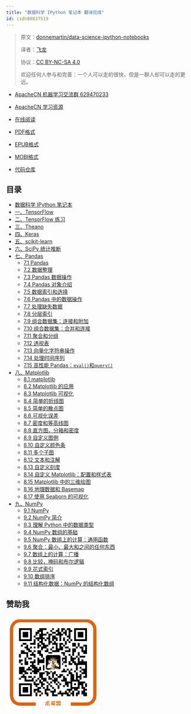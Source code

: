 ```yaml
---
title: "数据科学 IPython 笔记本 翻译完成"
id: csdn88837519
---
```


> 原文：[donnemartin/data-science-ipython-notebooks](https://github.com/donnemartin/data-science-ipython-notebooks)
> 
> 译者：[飞龙](https://github.com/wizardforcel)
> 
> 协议：[CC BY-NC-SA 4.0](http://creativecommons.org/licenses/by-nc-sa/4.0/)
> 
> 欢迎任何人参与和完善：一个人可以走的很快，但是一群人却可以走的更远。

*   [ApacheCN 机器学习交流群 629470233](http://shang.qq.com/wpa/qunwpa?idkey=30e5f1123a79867570f665aa3a483ca404b1c3f77737bc01ec520ed5f078ddef)
*   [ApacheCN 学习资源](http://www.apachecn.org/)

*   [在线阅读](https://www.gitbook.com/book/wizardforcel/ds-ipynb/details)
*   [PDF格式](https://www.gitbook.com/download/pdf/book/wizardforcel/ds-ipynb)
*   [EPUB格式](https://www.gitbook.com/download/epub/book/wizardforcel/ds-ipynb)
*   [MOBI格式](https://www.gitbook.com/download/mobi/book/wizardforcel/ds-ipynb)
*   [代码仓库](https://github.com/apachecn/ds-ipynb-zh)

## 目录

*   [数据科学 IPython 笔记本](https://github.com/apachecn/ds-ipynb-zh/blob/master/docs/README.md)
*   [一、TensorFlow](https://github.com/apachecn/ds-ipynb-zh/blob/master/docs/1.md)
*   [二、TensorFlow 练习](https://github.com/apachecn/ds-ipynb-zh/blob/master/docs/2.md)
*   [三、Theano](https://github.com/apachecn/ds-ipynb-zh/blob/master/docs/3.md)
*   [四、Keras](https://github.com/apachecn/ds-ipynb-zh/blob/master/docs/4.md)
*   [五、scikit-learn](https://github.com/apachecn/ds-ipynb-zh/blob/master/docs/5.md)
*   [六、SciPy 统计推断](https://github.com/apachecn/ds-ipynb-zh/blob/master/docs/6.md)
*   [七、Pandas](https://github.com/apachecn/ds-ipynb-zh/blob/master/docs/7.md)
    *   [7.1 Pandas](https://github.com/apachecn/ds-ipynb-zh/blob/master/docs/7.1.md)
    *   [7.2 数据整理](https://github.com/apachecn/ds-ipynb-zh/blob/master/docs/7.2.md)
    *   [7.3 Pandas 数据操作](https://github.com/apachecn/ds-ipynb-zh/blob/master/docs/7.3.md)
    *   [7.4 Pandas 对象介绍](https://github.com/apachecn/ds-ipynb-zh/blob/master/docs/7.4.md)
    *   [7.5 数据索引和选择](https://github.com/apachecn/ds-ipynb-zh/blob/master/docs/7.5.md)
    *   [7.6 Pandas 中的数据操作](https://github.com/apachecn/ds-ipynb-zh/blob/master/docs/7.6.md)
    *   [7.7 处理缺失数据](https://github.com/apachecn/ds-ipynb-zh/blob/master/docs/7.7.md)
    *   [7.8 分层索引](https://github.com/apachecn/ds-ipynb-zh/blob/master/docs/7.8.md)
    *   [7.9 组合数据集：连接和附加](https://github.com/apachecn/ds-ipynb-zh/blob/master/docs/7.9.md)
    *   [7.10 组合数据集：合并和连接](https://github.com/apachecn/ds-ipynb-zh/blob/master/docs/7.10.md)
    *   [7.11 聚合和分组](https://github.com/apachecn/ds-ipynb-zh/blob/master/docs/7.11.md)
    *   [7.12 透视表](https://github.com/apachecn/ds-ipynb-zh/blob/master/docs/7.12.md)
    *   [7.13 向量化字符串操作](https://github.com/apachecn/ds-ipynb-zh/blob/master/docs/7.13.md)
    *   [7.14 处理时间序列](https://github.com/apachecn/ds-ipynb-zh/blob/master/docs/7.14.md)
    *   [7.15 高性能 Pandas：`eval()`和`query()`](https://github.com/apachecn/ds-ipynb-zh/blob/master/docs/7.15.md)
*   [八、Matplotlib](https://github.com/apachecn/ds-ipynb-zh/blob/master/docs/8.md)
    *   [8.1 matplotlib](https://github.com/apachecn/ds-ipynb-zh/blob/master/docs/8.1.md)
    *   [8.2 Matplotlib 的应用](https://github.com/apachecn/ds-ipynb-zh/blob/master/docs/8.2.md)
    *   [8.3 Matplotlib 可视化](https://github.com/apachecn/ds-ipynb-zh/blob/master/docs/8.3.md)
    *   [8.4 简单的折线图](https://github.com/apachecn/ds-ipynb-zh/blob/master/docs/8.4.md)
    *   [8.5 简单的散点图](https://github.com/apachecn/ds-ipynb-zh/blob/master/docs/8.5.md)
    *   [8.6 可视化误差](https://github.com/apachecn/ds-ipynb-zh/blob/master/docs/8.6.md)
    *   [8.7 密度和等高线图](https://github.com/apachecn/ds-ipynb-zh/blob/master/docs/8.7.md)
    *   [8.8 直方图，分箱和密度](https://github.com/apachecn/ds-ipynb-zh/blob/master/docs/8.8.md)
    *   [8.9 自定义图例](https://github.com/apachecn/ds-ipynb-zh/blob/master/docs/8.9.md)
    *   [8.10 自定义颜色条](https://github.com/apachecn/ds-ipynb-zh/blob/master/docs/8.10.md)
    *   [8.11 多个子图](https://github.com/apachecn/ds-ipynb-zh/blob/master/docs/8.11.md)
    *   [8.12 文本和注解](https://github.com/apachecn/ds-ipynb-zh/blob/master/docs/8.12.md)
    *   [8.13 自定义刻度](https://github.com/apachecn/ds-ipynb-zh/blob/master/docs/8.13.md)
    *   [8.14 自定义 Matplotlib：配置和样式表](https://github.com/apachecn/ds-ipynb-zh/blob/master/docs/8.14.md)
    *   [8.15 Matplotlib 中的三维绘图](https://github.com/apachecn/ds-ipynb-zh/blob/master/docs/8.15.md)
    *   [8.16 地理数据和 Basemap](https://github.com/apachecn/ds-ipynb-zh/blob/master/docs/8.16.md)
    *   [8.17 使用 Seaborn 的可视化](https://github.com/apachecn/ds-ipynb-zh/blob/master/docs/8.17.md)
*   [九、NumPy](https://github.com/apachecn/ds-ipynb-zh/blob/master/docs/9.md)
    *   [9.1 NumPy](https://github.com/apachecn/ds-ipynb-zh/blob/master/docs/9.1.md)
    *   [9.2 NumPy 简介](https://github.com/apachecn/ds-ipynb-zh/blob/master/docs/9.2.md)
    *   [9.3 理解 Python 中的数据类型](https://github.com/apachecn/ds-ipynb-zh/blob/master/docs/9.3.md)
    *   [9.4 NumPy 数组的基础](https://github.com/apachecn/ds-ipynb-zh/blob/master/docs/9.4.md)
    *   [9.5 NumPy 数组上的计算：通用函数](https://github.com/apachecn/ds-ipynb-zh/blob/master/docs/9.5.md)
    *   [9.6 聚合：最小、最大和之间的任何东西](https://github.com/apachecn/ds-ipynb-zh/blob/master/docs/9.6.md)
    *   [9.7 数组上的计算：广播](https://github.com/apachecn/ds-ipynb-zh/blob/master/docs/9.7.md)
    *   [9.8 比较，掩码和布尔逻辑](https://github.com/apachecn/ds-ipynb-zh/blob/master/docs/9.8.md)
    *   [9.9 花式索引](https://github.com/apachecn/ds-ipynb-zh/blob/master/docs/9.9.md)
    *   [9.10 数组排序](https://github.com/apachecn/ds-ipynb-zh/blob/master/docs/9.10.md)
    *   [9.11 结构化数据：NumPy 的结构化数组](https://github.com/apachecn/ds-ipynb-zh/blob/master/docs/9.11.md)

## 赞助我

![](../img/4f137c2402c21237cddb07bfb5d81119.png)